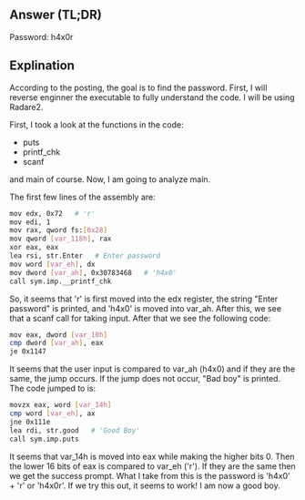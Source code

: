 ## Answer (TL;DR)

Password: h4x0r

## Explination

According to the posting, the goal is to find the password. First, I will reverse enginner the executable to fully understand the code. I will be using Radare2.

First, I took a look at the functions in the code:
- puts
- printf_chk
- scanf

and main of course. Now, I am going to analyze main.

The first few lines of the assembly are:

```bash
mov edx, 0x72   # 'r'
mov edi, 1
mov rax, qword fs:[0x28]
mov qword [var_118h], rax
xor eax, eax
lea rsi, str.Enter   # Enter password
mov word [var_eh], dx
mov dword [var_ah], 0x30783468   # 'h4x0'
call sym.imp.__printf_chk
```

So, it seems that 'r' is first moved into the edx register, the string "Enter password" is printed, and 'h4x0' is moved into var_ah. After this, we see that a scanf call for taking input. After that we see the following code:

```bash
mov eax, dword [var_10h]
cmp dword [var_ah], eax
je 0x1147
```

It seems that the user input is compared to var_ah (h4x0) and if they are the same, the jump occurs. If the jump does not occur, "Bad boy" is printed. The code jumped to is:

```bash
movzx eax, word [var_14h]
cmp word [var_eh], ax
jne 0x111e
lea rdi, str.good   # 'Good Boy'
call sym.imp.puts
```
It seems that var_14h is moved into eax while making the higher bits 0. Then the lower 16 bits of eax is compared to var_eh ('r'). If they are the same then we get the success prompt. What I take from this is the password is 'h4x0' + 'r' or 'h4x0r'. If we try this out, it seems to work! I am now a good boy.
